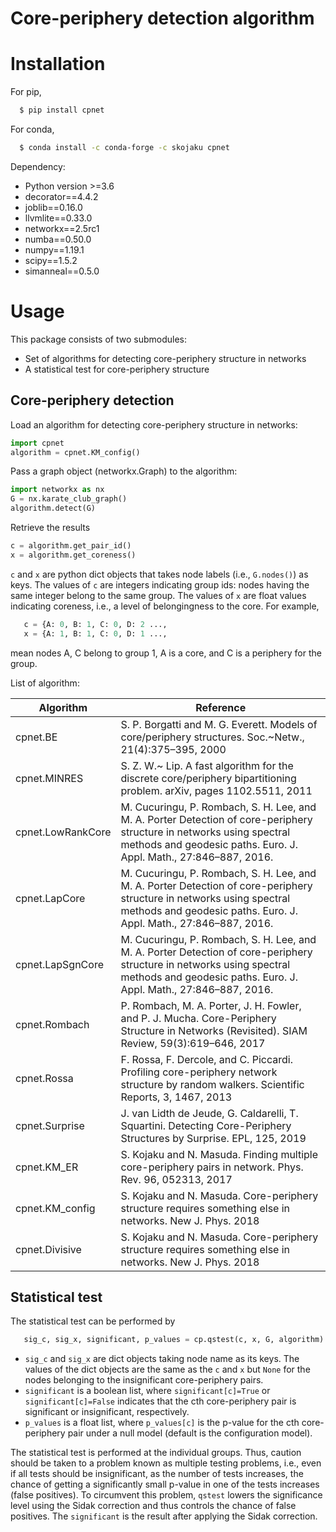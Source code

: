 # Core-periphery detection algorithm 



# Installation


For pip, 

```bash
  $ pip install cpnet
```

For conda,   

```bash
  $ conda install -c conda-forge -c skojaku cpnet 
```


Dependency:
- Python version >=3.6
- decorator==4.4.2
- joblib==0.16.0
- llvmlite==0.33.0
- networkx==2.5rc1
- numba==0.50.0
- numpy==1.19.1
- scipy==1.5.2
- simanneal==0.5.0

# Usage

This package consists of two submodules:
- Set of algorithms for detecting core-periphery structure in networks
- A statistical test for core-periphery structure

## Core-periphery detection

Load an algorithm for detecting core-periphery structure in networks:

```python
import cpnet 
algorithm = cpnet.KM_config()
```

Pass a graph object (networkx.Graph) to the algorithm:

```python
import networkx as nx
G = nx.karate_club_graph()
algorithm.detect(G)
```

Retrieve the results

```python
c = algorithm.get_pair_id()
x = algorithm.get_coreness()
```

`c` and `x` are python dict objects that takes node labels (i.e., `G.nodes()`) as keys. 
The values of `c` are integers indicating group ids: nodes having the same integer belong to the same group. 
The values of `x` are float values indicating coreness, i.e., a level of belongingness to the core.
For example,
 
```python
   c = {A: 0, B: 1, C: 0, D: 2 ..., 
   x = {A: 1, B: 1, C: 0, D: 1 ...,
```

mean nodes A, C belong to group 1, A is a core, and C is a periphery for the group.

List of algorithm:

| Algorithm | Reference |
|-----------|-----------|
| cpnet.BE  | S. P. Borgatti and M. G. Everett. Models of core/periphery structures. Soc.~Netw., 21(4):375–395, 2000 |
| cpnet.MINRES  | S. Z. W.~ Lip. A fast algorithm for the discrete core/periphery bipartitioning problem. arXiv, pages 1102.5511, 2011 |
| cpnet.LowRankCore  | M. Cucuringu, P. Rombach, S. H. Lee, and M. A. Porter Detection of core-periphery structure in networks using spectral methods and geodesic paths. Euro. J. Appl. Math., 27:846–887, 2016. |
| cpnet.LapCore  | M. Cucuringu, P. Rombach, S. H. Lee, and M. A. Porter Detection of core-periphery structure in networks using spectral methods and geodesic paths. Euro. J. Appl. Math., 27:846–887, 2016. |
| cpnet.LapSgnCore  | M. Cucuringu, P. Rombach, S. H. Lee, and M. A. Porter Detection of core-periphery structure in networks using spectral methods and geodesic paths. Euro. J. Appl. Math., 27:846–887, 2016. |
| cpnet.Rombach  | P. Rombach, M. A. Porter, J. H. Fowler, and P. J. Mucha. Core-Periphery Structure in Networks (Revisited). SIAM Review, 59(3):619–646, 2017 |
| cpnet.Rossa  | F. Rossa, F. Dercole, and C. Piccardi. Profiling core-periphery network structure by random walkers. Scientific Reports, 3, 1467, 2013 |
| cpnet.Surprise | J. van Lidth de Jeude, G. Caldarelli, T. Squartini. Detecting Core-Periphery Structures by Surprise. EPL, 125, 2019 |
| cpnet.KM_ER | S. Kojaku and N. Masuda. Finding multiple core-periphery pairs in network. Phys. Rev. 96, 052313, 2017 |
| cpnet.KM_config | S. Kojaku and N. Masuda. Core-periphery structure requires something else in networks. New J. Phys. 2018 |
| cpnet.Divisive | S. Kojaku and N. Masuda. Core-periphery structure requires something else in networks. New J. Phys. 2018 |

## Statistical test


The statistical test can be performed by 

```python
   sig_c, sig_x, significant, p_values = cp.qstest(c, x, G, algorithm)
```
 - `sig_c` and `sig_x` are dict objects taking node name as its keys. The values of the dict objects are the same as the `c` and `x` but `None` for the nodes belonging to the insignificant core-periphery pairs. 
 - `significant` is a boolean list, where `significant[c]=True` or `significant[c]=False` indicates that the cth core-periphery pair is significant or insignificant, respectively. 
 - `p_values` is a float list, where `p_values[c]` is the p-value for the cth core-periphery pair under a null model (default is the configuration model).

The statistical test is performed at the individual groups. Thus, caution should be taken to a problem known as multiple testing problems, i.e., even if all tests should be insignificant,  as the number of tests increases, the chance of getting a significantly small p-value in one of the tests increases (false positives). 
To circumvent this problem, `qstest` lowers the significance level using the Sidak correction and thus controls the chance of false positives. 
The `significant` is the result after applying the Sidak correction. 



